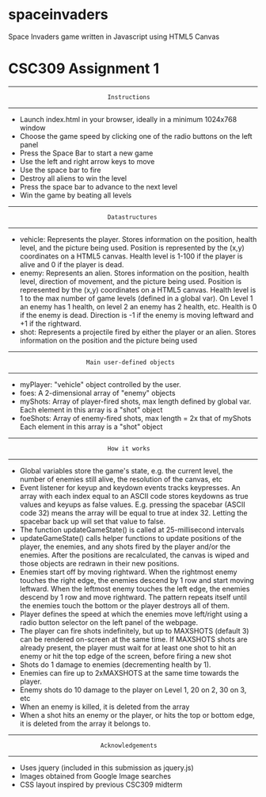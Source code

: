 # spaceinvaders
Space Invaders game written in Javascript using HTML5 Canvas

# CSC309 Assignment 1
-------------------------------------------------------------------------------
                                Instructions
-------------------------------------------------------------------------------
- Launch index.html in your browser, ideally in a minimum 1024x768 window
- Choose the game speed by clicking one of the radio buttons on the left panel
- Press the Space Bar to start a new game
- Use the left and right arrow keys to move
- Use the space bar to fire
- Destroy all aliens to win the level
- Press the space bar to advance to the next level
- Win the game by beating all levels
-------------------------------------------------------------------------------
                                Datastructures
-------------------------------------------------------------------------------
- vehicle: Represents the player. Stores information on the position, health
  level, and the picture being used. Position is represented by the (x,y)
  coordinates on a HTML5 canvas. Health level is 1-100 if the player is alive
  and 0 if the player is dead.
- enemy: Represents an alien. Stores information on the position, health level,
  direction of movement, and the picture being used. Position is represented by
  the (x,y) coordinates on a HTML5 canvas. Health level is 1 to the max number
  of game levels (defined in a global var). On Level 1 an enemy has 1 health,
  on level 2 an enemy has 2 health, etc. Health is 0 if the enemy is dead.
  Direction is -1 if the enemy is moving leftward and +1 if the rightward.
- shot: Represents a projectile fired by either the player or an alien. Stores
  information on the position and the picture being used
-------------------------------------------------------------------------------
                          Main user-defined objects
-------------------------------------------------------------------------------
- myPlayer: "vehicle" object controlled by the user.
- foes: A 2-dimensional array of "enemy" objects
- myShots: Array of player-fired shots, max length defined by global var.
  Each element in this array is a "shot" object
- foeShots: Array of enemy-fired shots, max length = 2x that of myShots
  Each element in this array is a "shot" object
-------------------------------------------------------------------------------
                                How it works
-------------------------------------------------------------------------------
- Global variables store the game's state, e.g. the current level, the number
  of enemies still alive, the resolution of the canvas, etc
- Event listener for keyup and keydown events tracks keypresses. An array with 
  each index equal to an ASCII code stores keydowns as true values and keyups
  as false values. E.g. pressing the spacebar (ASCII code 32) means the array
  will be equal to true at index 32. Letting the spacebar back up will set
  that value to false. 
- The function updateGameState() is called at 25-millisecond intervals
- updateGameState() calls helper functions to update positions of the player,
  the enemies, and any shots fired by the player and/or the enemies. After
  the positions are recalculated, the canvas is wiped and those objects are 
  redrawn in their new positions.
- Enemies start off by moving rightward. When the rightmost enemy touches the
  right edge, the enemies descend by 1 row and start moving leftward. When the
  leftmost enemy touches the left edge, the enemies descend by 1 row and move
  rightward. The pattern repeats itself until the enemies touch the bottom or
  the player destroys all of them.
- Player defines the speed at which the enemies move left/right using a radio
  button selector on the left panel of the webpage.
- The player can fire shots indefinitely, but up to MAXSHOTS (default 3) can
  be rendered on-screen at the same time. If MAXSHOTS shots are already 
  present, the player must wait for at least one shot to hit an enemy or hit
  the top edge of the screen, before firing a new shot
- Shots do 1 damage to enemies (decrementing health by 1).
- Enemies can fire up to 2xMAXSHOTS at the same time towards the player. 
- Enemy shots do 10 damage to the player on Level 1, 20 on 2, 30 on 3, etc
- When an enemy is killed, it is deleted from the array
- When a shot hits an enemy or the player, or hits the top or bottom edge, it
  is deleted from the array it belongs to.
-------------------------------------------------------------------------------
                              Acknowledgements
-------------------------------------------------------------------------------
- Uses jquery (included in this submission as jquery.js)
- Images obtained from Google Image searches
- CSS layout inspired by previous CSC309 midterm
